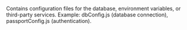 Contains configuration files for the database, environment variables, or third-party services.
Example: dbConfig.js (database connection), passportConfig.js (authentication).
